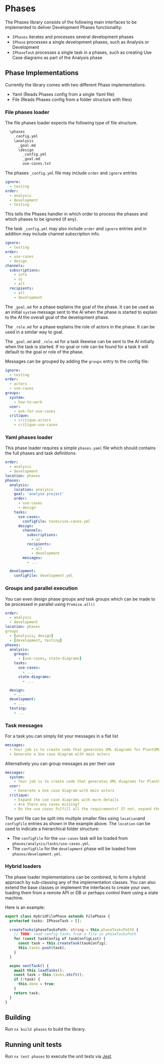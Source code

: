 # Phases

The Phases library consists of the following main interfaces to be implemented to deliver Development Phases functionality:

- `IPhases` iterates and processes several development phases
- `IPhase` processes a single development phases, such as Analysis or Development
- `IPhaseTask` processes a single task in a phases, such as creating Use Case diagrams as part of the Analysis phase

## Phase Implementations

Currently the library comes with two different Phase implementations:

- Yaml (Reads Phases config from a single Yaml file)
- File (Reads Phases config from a folder structure with files)

### File phases loader

The file phases loader expects the following type of file structure.

```bash
  \phases
    _config.yml
    \analysis
      _goal.md
      \design
        _config.yml
        _goal.md
        use-cases.txt

```

The phases `_config.yml` file may include `order` and `ignore` entries

```yml
ignore:
  - testing
order:
  - analysis
  - development
  - testing
```

This tells the Phases handler in which order to process the phases and which phases to be ignored (if any).

The task `_config.yml` may also include `order` and `ignore` entries and in addition may include channel subscription info.

```yml
ignore:
  - testing
order:
  - use-cases
  - design
channels:
  subscriptions:
    - info
    - ui
    - all
  recipients:
    - all
    - development
```

The `_goal.md` for a phase explains the goal of the phase. It can be used as an initial `system` message sent to the AI when the phase is started to explain to the AI the overall goal of the development phase.

The `_role.md` for a phase explains the role of actors in the phase. It can be used in a similar way to goal.

The `_goal.md` and `_role.md` for a task likewise can be sent to the AI initially when the task is started. If no goal or role can be found for a task it will default to the goal or role of the phase.

Messages can be grouped by adding the `groups` entry to the config file:

```yml
ignore:
  - testing
order:
  - actors
  - use-cases
groups:
  system:
    - how-to-work
  user:
    - ask-for-use-cases
  critique:
    - critique-actors
    - critique-use-cases
```

### Yaml phases loader

This phase loader requires a simple `phases.yaml` file which should contains the full phases and task definitions:

```yml
order:
  - analysis
  - development
location: phases
phases:
  analysis:
    location: analysis
    goal: 'analyse project'
    order:
      - use-cases
      - design
    tasks:
      use-cases:
        configFile: tasks/use-cases.yml
      design:
        channels:
          subscriptions:
            - ui
          recipients:
            - all
            - development
        messages:
          - ...

  development:
    configFile: development.yml
```

### Groups and parallel execution

You can even design phase groups and task groups which can be made to be processed in parallel using `Promise.all()`

```yml
order:
  - analysis
  - development
location: phases
groups
  - [analysis, design]
  - [development, testing]
phases:
  analysis:
    groups:
      - [use-cases, state-diagrams]
    tasks:
      use-cases:
        - ...
      state-diagrams:
        - ...

  design:
    - ...
  development:
    - ...
  testing:
    - ...
```

### Task messages

For a task you can simply list your messages in a flat list

```yml
messages:
  - Your job is to create code that generates UML diagrams for PlantUML
  - Generate a Use case diagram with main actors
```

Alternatively you can group messages as per their use

```yml
messages:
  system:
    - Your job is to create code that generates UML diagrams for PlantUML
  user:
    - Generate a Use case diagram with main actors
  critique:
    - Expand the use case diagrams with more details
    - Are there any cases missing?
    - Do the use cases fulfill all the requirements? If not, expand the uses cases further
```

The yaml file can be split into multiple smaller files using `location`and `configFile` entries as shown in the example above.
The `location` can be used to indicate a hierarchical folder structure:

- The `configFile` for the `use-cases` task will be loaded from `phases/analysis/tasks/use-cases.yml`.
- The `configFile` for the `development` phase will be loaded from `phases/development.yml`.

### Hybrid loaders

The phase loader implementations can be combined, to form a hybrid approach by sub-classing any of the implementation classes. You can also extend the base classes or implement the interfaces to create your own, loading them from a remote API or DB or perhaps control them using a state machine.

Here is an example:

```ts
export class HybridFilePhase extends FilePhase {
  protected tasks: IPhaseTask = [];

  createTasks(phaseTasksPath: string = this.phaseTasksPath) {
    // TODO: read config tasks from a file in phaseTasksPath
    for (const taskConfig of taskConfigList) {
      const task = this.createTask(taskConfig);
      this.tasks.push(task);
    }
  }

  async nextTask() {
    await this.loadTasks();
    const task = this.tasks.shift();
    if (!task) {
      this.done = true;
    }
    return task;
  }
}
```

## Building

Run `nx build phases` to build the library.

## Running unit tests

Run `nx test phases` to execute the unit tests via [Jest](https://jestjs.io).
